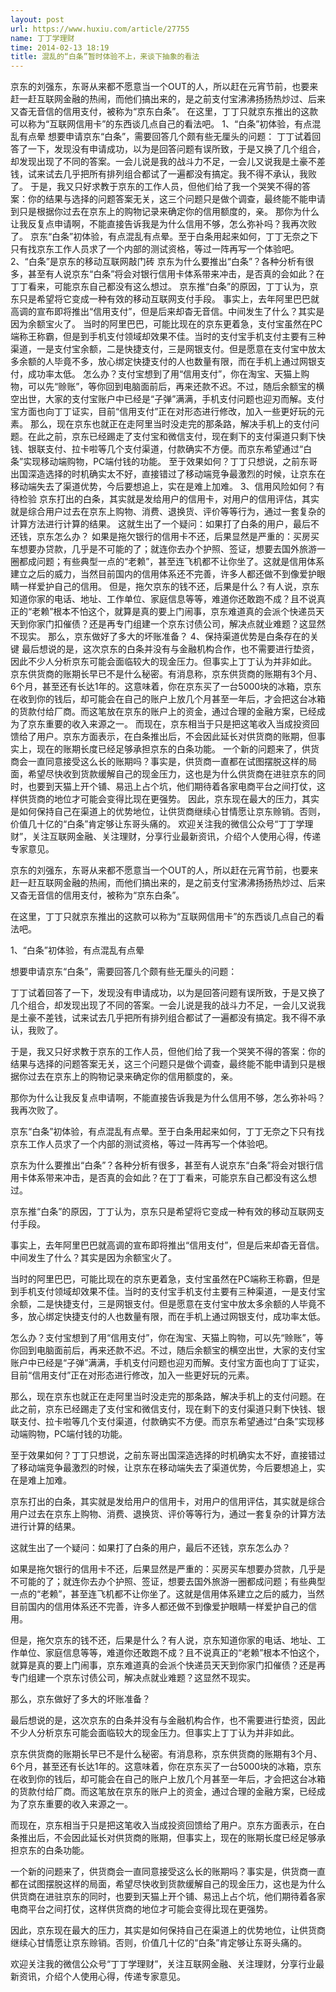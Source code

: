 ```yaml
---
layout: post
url: https://www.huxiu.com/article/27755
name: 丁丁学理财
time: 2014-02-13 18:19
title: 混乱的“白条”暂时体验不上，来谈下抽象的看法
---
```

京东的刘强东，东哥从来都不愿意当一个OUT的人，所以赶在元宵节前，也要来赶一赶互联网金融的热闹，而他们搞出来的，是之前支付宝沸沸扬扬热炒过、后来又杳无音信的信用支付，被称为“京东白条”。 在这里，丁丁只就京东推出的这款可以称为“互联网信用卡”的东西谈几点自己的看法吧。 1、“白条”初体验，有点混乱有点晕 想要申请京东“白条”，需要回答几个颇有些无厘头的问题： 丁丁试着回答了一下，发现没有申请成功，以为是回答问题有误所致，于是又换了几个组合，却发现出现了不同的答案。一会儿说是我的战斗力不足，一会儿又说我是土豪不差钱，试来试去几乎把所有排列组合都试了一遍都没有搞定。我不得不承认，我败了。 于是，我又只好求教于京东的工作人员，但他们给了我一个哭笑不得的答案：你的结果与选择的问题答案无关，这三个问题只是做个调查，最终能不能申请到只是根据你过去在京东上的购物记录来确定你的信用额度的，亲。 那你为什么让我反复点申请啊，不能直接告诉我是为什么信用不够，怎么弥补吗？我再次败了。 京东“白条”初体验，有点混乱有点晕。至于白条用起来如何，丁丁无奈之下只有找京东工作人员求了一个内部的测试资格，等过一阵再写一个体验吧。 2、“白条”是京东的移动互联网敲门砖 京东为什么要推出“白条”？各种分析有很多，甚至有人说京东“白条”将会对银行信用卡体系带来冲击，是否真的会如此？在丁丁看来，可能京东自己都没有这么想过。 京东推“白条”的原因，丁丁认为，京东只是希望将它变成一种有效的移动互联网支付手段。 事实上，去年阿里巴巴就高调的宣布即将推出“信用支付”，但是后来却杳无音信。中间发生了什么？其实是因为余额宝火了。 当时的阿里巴巴，可能比现在的京东更着急，支付宝虽然在PC端称王称霸，但是到手机支付领域却效果不佳。当时的支付宝手机支付主要有三种渠道，一是支付宝余额，二是快捷支付，三是网银支付。但是愿意在支付宝中放太多余额的人毕竟不多，放心绑定快捷支付的人也数量有限，而在手机上通过网银支付，成功率太低。 怎么办？支付宝想到了用“信用支付”，你在淘宝、天猫上购物，可以先“赊账”，等你回到电脑面前后，再来还款不迟。不过，随后余额宝的横空出世，大家的支付宝账户中已经是“子弹”满满，手机支付问题也迎刃而解。支付宝方面也向丁丁证实，目前“信用支付”正在对形态进行修改，加入一些更好玩的元素。 那么，现在京东也就正在走阿里当时没走完的那条路，解决手机上的支付问题。在此之前，京东已经踢走了支付宝和微信支付，现在剩下的支付渠道只剩下快钱、银联支付、拉卡啦等几个支付渠道，付款确实不方便。而京东希望通过“白条”实现移动端购物，PC端付钱的功能。 至于效果如何？丁丁只想说，之前东哥出国深造选择的时机确实太不好，直接错过了移动端竞争最激烈的时候，让京东在移动端失去了渠道优势，今后要想追上，实在是难上加难。 3、信用风险如何？有待检验 京东打出的白条，其实就是发给用户的信用卡，对用户的信用评估，其实就是综合用户过去在京东上购物、消费、退换货、评价等等行为，通过一套复杂的计算方法进行计算的结果。 这就生出了一个疑问：如果打了白条的用户，最后不还钱，京东怎么办？ 如果是拖欠银行的信用卡不还，后果显然是严重的：买房买车想要办贷款，几乎是不可能的了；就连你去办个护照、签证，想要去国外旅游一圈都成问题；有些典型一点的“老赖”，甚至连飞机都不让你坐了。这就是信用体系建立之后的威力，当然目前国内的信用体系还不完善，许多人都还做不到像爱护眼睛一样爱护自己的信用。 但是，拖欠京东的钱不还，后果是什么？有人说，京东知道你家的电话、地址、工作单位、家庭信息等等，难道你还敢跑不成？且不说真正的“老赖”根本不怕这个，就算是真的要上门闹事，京东难道真的会派个快递员天天到你家门扣催债？还是再专门组建一个京东讨债公司，解决点就业难题？这显然不现实。 那么，京东做好了多大的坏账准备？ 4、保持渠道优势是白条存在的关键 最后想说的是，这次京东的白条并没有与金融机构合作，也不需要进行垫资，因此不少人分析京东可能会面临较大的现金压力。但事实上丁丁认为并非如此。 京东供货商的账期长早已不是什么秘密。有消息称，京东供货商的账期有3个月、6个月，甚至还有长达1年的。这意味着，你在京东买了一台5000块的冰箱，京东在收到你的钱后，却可能会在自己的账户上放几个月甚至一年后，才会把这台冰箱的货款付给厂商。而这笔放在京东的账户上的资金，通过合理的金融方案，已经成为了京东重要的收入来源之一。 而现在，京东相当于只是把这笔收入当成投资回馈给了用户。京东方面表示，在白条推出后，不会因此延长对供货商的账期，但事实上，现在的账期长度已经足够承担京东的白条功能。 一个新的问题来了，供货商会一直同意接受这么长的账期吗？事实是，供货商一直都在试图摆脱这样的局面，希望尽快收到货款缓解自己的现金压力，这也是为什么供货商在进驻京东的同时，也要到天猫上开个铺、易迅上占个坑，他们期待着各家电商平台之间打仗，这样供货商的地位才可能会变得比现在更强势。 因此，京东现在最大的压力，其实是如何保持自己在渠道上的优势地位，让供货商继续心甘情愿让京东赊销。否则，价值几十亿的“白条”肯定够让东哥头痛的。 欢迎关注我的微信公众号“丁丁学理财”，关注互联网金融、关注理财，分享行业最新资讯，介绍个人使用心得，传递专家意见。

京东的刘强东，东哥从来都不愿意当一个OUT的人，所以赶在元宵节前，也要来赶一赶互联网金融的热闹，而他们搞出来的，是之前支付宝沸沸扬扬热炒过、后来又杳无音信的信用支付，被称为“京东白条”。

在这里，丁丁只就京东推出的这款可以称为“互联网信用卡”的东西谈几点自己的看法吧。

1、“白条”初体验，有点混乱有点晕

想要申请京东“白条”，需要回答几个颇有些无厘头的问题：

丁丁试着回答了一下，发现没有申请成功，以为是回答问题有误所致，于是又换了几个组合，却发现出现了不同的答案。一会儿说是我的战斗力不足，一会儿又说我是土豪不差钱，试来试去几乎把所有排列组合都试了一遍都没有搞定。我不得不承认，我败了。

于是，我又只好求教于京东的工作人员，但他们给了我一个哭笑不得的答案：你的结果与选择的问题答案无关，这三个问题只是做个调查，最终能不能申请到只是根据你过去在京东上的购物记录来确定你的信用额度的，亲。

那你为什么让我反复点申请啊，不能直接告诉我是为什么信用不够，怎么弥补吗？我再次败了。

京东“白条”初体验，有点混乱有点晕。至于白条用起来如何，丁丁无奈之下只有找京东工作人员求了一个内部的测试资格，等过一阵再写一个体验吧。

京东为什么要推出“白条”？各种分析有很多，甚至有人说京东“白条”将会对银行信用卡体系带来冲击，是否真的会如此？在丁丁看来，可能京东自己都没有这么想过。

京东推“白条”的原因，丁丁认为，京东只是希望将它变成一种有效的移动互联网支付手段。

事实上，去年阿里巴巴就高调的宣布即将推出“信用支付”，但是后来却杳无音信。中间发生了什么？其实是因为余额宝火了。

当时的阿里巴巴，可能比现在的京东更着急，支付宝虽然在PC端称王称霸，但是到手机支付领域却效果不佳。当时的支付宝手机支付主要有三种渠道，一是支付宝余额，二是快捷支付，三是网银支付。但是愿意在支付宝中放太多余额的人毕竟不多，放心绑定快捷支付的人也数量有限，而在手机上通过网银支付，成功率太低。

怎么办？支付宝想到了用“信用支付”，你在淘宝、天猫上购物，可以先“赊账”，等你回到电脑面前后，再来还款不迟。不过，随后余额宝的横空出世，大家的支付宝账户中已经是“子弹”满满，手机支付问题也迎刃而解。支付宝方面也向丁丁证实，目前“信用支付”正在对形态进行修改，加入一些更好玩的元素。

那么，现在京东也就正在走阿里当时没走完的那条路，解决手机上的支付问题。在此之前，京东已经踢走了支付宝和微信支付，现在剩下的支付渠道只剩下快钱、银联支付、拉卡啦等几个支付渠道，付款确实不方便。而京东希望通过“白条”实现移动端购物，PC端付钱的功能。

至于效果如何？丁丁只想说，之前东哥出国深造选择的时机确实太不好，直接错过了移动端竞争最激烈的时候，让京东在移动端失去了渠道优势，今后要想追上，实在是难上加难。

京东打出的白条，其实就是发给用户的信用卡，对用户的信用评估，其实就是综合用户过去在京东上购物、消费、退换货、评价等等行为，通过一套复杂的计算方法进行计算的结果。

这就生出了一个疑问：如果打了白条的用户，最后不还钱，京东怎么办？

如果是拖欠银行的信用卡不还，后果显然是严重的：买房买车想要办贷款，几乎是不可能的了；就连你去办个护照、签证，想要去国外旅游一圈都成问题；有些典型一点的“老赖”，甚至连飞机都不让你坐了。这就是信用体系建立之后的威力，当然目前国内的信用体系还不完善，许多人都还做不到像爱护眼睛一样爱护自己的信用。

但是，拖欠京东的钱不还，后果是什么？有人说，京东知道你家的电话、地址、工作单位、家庭信息等等，难道你还敢跑不成？且不说真正的“老赖”根本不怕这个，就算是真的要上门闹事，京东难道真的会派个快递员天天到你家门扣催债？还是再专门组建一个京东讨债公司，解决点就业难题？这显然不现实。

那么，京东做好了多大的坏账准备？

最后想说的是，这次京东的白条并没有与金融机构合作，也不需要进行垫资，因此不少人分析京东可能会面临较大的现金压力。但事实上丁丁认为并非如此。

京东供货商的账期长早已不是什么秘密。有消息称，京东供货商的账期有3个月、6个月，甚至还有长达1年的。这意味着，你在京东买了一台5000块的冰箱，京东在收到你的钱后，却可能会在自己的账户上放几个月甚至一年后，才会把这台冰箱的货款付给厂商。而这笔放在京东的账户上的资金，通过合理的金融方案，已经成为了京东重要的收入来源之一。

而现在，京东相当于只是把这笔收入当成投资回馈给了用户。京东方面表示，在白条推出后，不会因此延长对供货商的账期，但事实上，现在的账期长度已经足够承担京东的白条功能。

一个新的问题来了，供货商会一直同意接受这么长的账期吗？事实是，供货商一直都在试图摆脱这样的局面，希望尽快收到货款缓解自己的现金压力，这也是为什么供货商在进驻京东的同时，也要到天猫上开个铺、易迅上占个坑，他们期待着各家电商平台之间打仗，这样供货商的地位才可能会变得比现在更强势。

因此，京东现在最大的压力，其实是如何保持自己在渠道上的优势地位，让供货商继续心甘情愿让京东赊销。否则，价值几十亿的“白条”肯定够让东哥头痛的。

欢迎关注我的微信公众号“丁丁学理财”，关注互联网金融、关注理财，分享行业最新资讯，介绍个人使用心得，传递专家意见。

